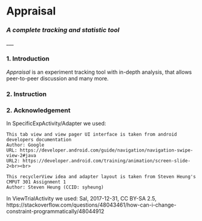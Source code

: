 <h1>Appraisal</h1>
<h3><i>A complete tracking and statistic tool</i></h3>
___

<h3>1. Introduction</h3>
<p>
    <i>Appraisal</i> is an experiment tracking tool with in-depth analysis, that allows peer-to-peer discussion
    and many more.
</p>

<h3>2. Instruction</h3>

<h3>2. Acknowledgement</h3>
<p>
    In SpecificExpActivity/Adapter we used:
    
    This tab view and view pager UI interface is taken from android developers documentation
    Author: Google
    URL: https://developer.android.com/guide/navigation/navigation-swipe-view-2#java
    URL2: https://developer.android.com/training/animation/screen-slide-2<br><br>
    
    This recyclerView idea and adapter layout is taken from Steven Heung's CMPUT 301 Assignment 1
    Author: Steven Heung (CCID: syheung)

</p>

<p>
    In ViewTrialActivity we used:
    Sal, 2017-12-31, CC BY-SA 2.5, https://stackoverflow.com/questions/48043461/how-can-i-change-constraint-programmatically/48044912

</p>
